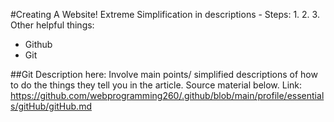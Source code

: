 #Creating A Website!
Extreme Simplification in descriptions - 
Steps:
1. 
2. 
3.
Other helpful things:
* Github
* Git

##Git
Description here:
Involve main points/ simplified descriptions of how to do the things they tell you in the article. Source material below. 
Link: https://github.com/webprogramming260/.github/blob/main/profile/essentials/gitHub/gitHub.md
